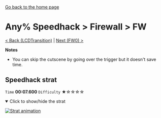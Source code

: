 [Go back to the home page](https://github.com/Doublevil/scbspeedrun)

# Any% Speedhack > Firewall > FW

[< Back (LCDTransition)](https://github.com/Doublevil/scbspeedrun/blob/main/levels/any_sh/LCD/LCDTransition.md) | [Next (FW0) >](https://github.com/Doublevil/scbspeedrun/blob/main/levels/any_sh/FW/FW0.md)

**Notes**
- You can skip the cutscene by going over the trigger but it doesn't save time.

## Speedhack strat

`Time` **00:07.600** `Difficulty` ★☆☆☆☆
<details open>
  <summary>Click to show/hide the strat</summary>

  [![Strat animation](https://github.com/Doublevil/scbspeedrun/blob/main/media/levels/FW/FW_S_Strat.webp)](https://github.com/Doublevil/scbspeedrun/blob/main/media/levels/FW/FW_S_Strat.mp4?raw=true)
</details>
